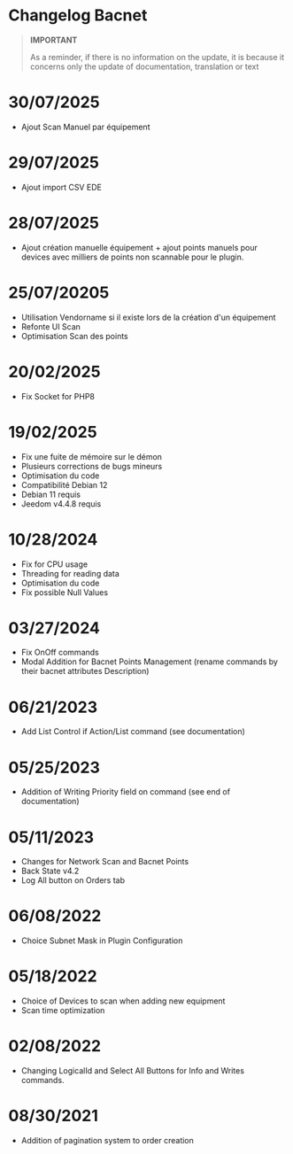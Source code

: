 # Changelog Bacnet

>**IMPORTANT**
>
>As a reminder, if there is no information on the update, it is because it concerns only the update of documentation, translation or text


# 30/07/2025

- Ajout Scan Manuel par équipement

# 29/07/2025

- Ajout import CSV EDE

# 28/07/2025

- Ajout création manuelle équipement + ajout points manuels pour devices avec milliers de points non scannable pour le plugin. 

# 25/07/20205

- Utilisation Vendorname si il existe lors de la création d'un équipement
- Refonte UI Scan
- Optimisation Scan des points


# 20/02/2025

- Fix Socket for PHP8

# 19/02/2025

- Fix une fuite de mémoire sur le démon
- Plusieurs corrections de bugs mineurs
- Optimisation du code
- Compatibilité Debian 12
- Debian 11 requis
- Jeedom v4.4.8 requis

# 10/28/2024

- Fix for CPU usage
- Threading for reading data
- Optimisation du code
- Fix possible Null Values

# 03/27/2024

- Fix OnOff commands
- Modal Addition for Bacnet Points Management (rename commands by their bacnet attributes Description)

# 06/21/2023

- Add List Control if Action/List command (see documentation)

# 05/25/2023

- Addition of Writing Priority field on command (see end of documentation)

# 05/11/2023

- Changes for Network Scan and Bacnet Points
- Back State v4.2
- Log All button on Orders tab

# 06/08/2022

- Choice Subnet Mask in Plugin Configuration

# 05/18/2022

- Choice of Devices to scan when adding new equipment
- Scan time optimization

# 02/08/2022

- Changing LogicalId and Select All Buttons for Info and Writes commands.

# 08/30/2021

- Addition of pagination system to order creation
